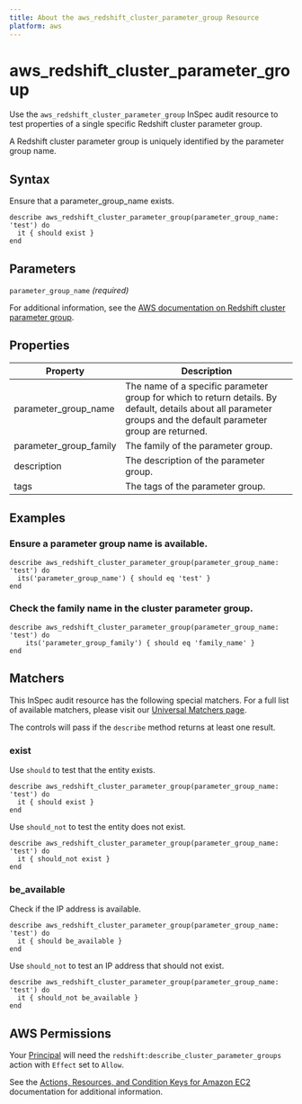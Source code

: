 ```yaml
---
title: About the aws_redshift_cluster_parameter_group Resource
platform: aws
---
```


# aws\_redshift\_cluster\_parameter\_group

Use the `aws_redshift_cluster_parameter_group` InSpec audit resource to test properties of a single specific Redshift cluster parameter group.

A Redshift cluster parameter group is uniquely identified by the parameter group name.

## Syntax

Ensure that a parameter_group_name exists.

    describe aws_redshift_cluster_parameter_group(parameter_group_name: 'test') do
      it { should exist }
    end

## Parameters

`parameter_group_name` _(required)_

For additional information, see the [AWS documentation on Redshift cluster parameter group](https://docs.aws.amazon.com/AWSCloudFormation/latest/UserGuide/aws-resource-redshift-clusterparametergroup.html).

## Properties

| Property | Description|
| --- | --- |
| parameter_group_name | The name of a specific parameter group for which to return details. By default, details about all parameter groups and the default parameter group are returned. |
| parameter_group_family | The family of the parameter group. |
| description | The description of the parameter group. |
| tags | The tags of the parameter group. |

## Examples

### Ensure a parameter group name is available.

    describe aws_redshift_cluster_parameter_group(parameter_group_name: 'test') do
      its('parameter_group_name') { should eq 'test' }
    end

### Check the family name in the cluster parameter group.

    describe aws_redshift_cluster_parameter_group(parameter_group_name: 'test') do
        its('parameter_group_family') { should eq 'family_name' }
    end

## Matchers

This InSpec audit resource has the following special matchers. For a full list of available matchers, please visit our [Universal Matchers page](https://www.inspec.io/docs/reference/matchers/).

The controls will pass if the `describe` method returns at least one result.

### exist

Use `should` to test that the entity exists.

    describe aws_redshift_cluster_parameter_group(parameter_group_name: 'test') do
      it { should exist }
    end

Use `should_not` to test the entity does not exist.

    describe aws_redshift_cluster_parameter_group(parameter_group_name: 'test') do
      it { should_not exist }
    end

### be_available

Check if the IP address is available.

    describe aws_redshift_cluster_parameter_group(parameter_group_name: 'test') do
      it { should be_available }
    end

Use `should_not` to test an IP address that should not exist.

    describe aws_redshift_cluster_parameter_group(parameter_group_name: 'test') do
      it { should_not be_available }
    end

## AWS Permissions

Your [Principal](https://docs.aws.amazon.com/IAM/latest/UserGuide/intro-structure.html#intro-structure-principal) will need the `redshift:describe_cluster_parameter_groups` action with `Effect` set to `Allow`.

See the [Actions, Resources, and Condition Keys for Amazon EC2](https://docs.aws.amazon.com/IAM/latest/UserGuide/list_amazonec2.html) documentation for additional information.
